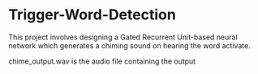 # Trigger-Word-Detection

This project involves designing a Gated Recurrent Unit-based neural network which generates a chiming sound on hearing the word activate. 

chime_output.wav is the audio file containing the output
